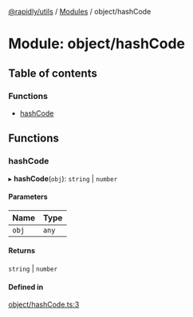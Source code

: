[@rapidly/utils](../README.md) / [Modules](../modules.md) / object/hashCode

# Module: object/hashCode

## Table of contents

### Functions

- [hashCode](object_hashCode.md#hashcode)

## Functions

### hashCode

▸ **hashCode**(`obj`): `string` \| `number`

#### Parameters

| Name | Type |
| :------ | :------ |
| `obj` | `any` |

#### Returns

`string` \| `number`

#### Defined in

[object/hashCode.ts:3](https://github.com/canguser/rapidly-utils/blob/af8066a/main/object/hashCode.ts#L3)
